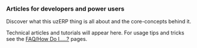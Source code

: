 ### Articles for developers and power users

Discover what this uzERP thing is all about and the core-concepts behind it.

Technical articles and tutorials will appear here. For usage tips and tricks see the [FAQ/How Do I.....?](/docs/faq/faq-list) pages.